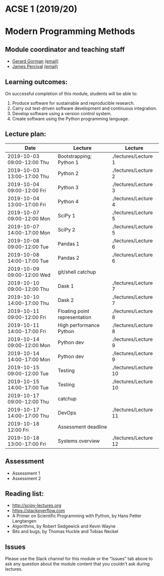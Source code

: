 # ACSE 1 (2019/20)
# Modern Programming Methods

## Module coordinator and teaching staff

- [Gerard Gorman](http://www.imperial.ac.uk/people/g.gorman) [(email)](mailto:g.gorman@imperial.ac.uk)
- [James Percival](http://www.imperial.ac.uk/people/j.percival) [(email)](mailto:j.percival@imperial.ac.uk)

## Learning outcomes:

On successful completion of this module, students will be able to:

1.	Produce software for sustainable and reproducible research.
2.	Carry out test-driven software development and continuous integration.
3.	Develop software using a version control system.
4.	Create software using the Python programming language.

## Lecture plan:

|Date                        | Lecture                      |Lecture  |
|----------------------------|------------------------------|---------|
|2019-10-03 09:00-12:00 Thu  |Bootstrapping; Python 1       |./lectures/Lecture 1|
|2019-10-03 13:00-17:00 Thu  |Python 2                      |./lectures/Lecture 2|
|2019-10-04 09:00-12:00 Fri  |Python 3                      |./lectures/Lecture 3|
|2019-10-04 13:00-17:00 Fri  |Python 4                      |./lectures/Lecture 4|
|2019-10-07 09:00-12:00 Mon  |SciPy 1                       |./lectures/Lecture 5|
|2019-10-07 14:00-17:00 Mon  |SciPy 2                       |./lectures/Lecture 5|
|2019-10-08 09:00-12:00 Tue  |Pandas 1                      |./lectures/Lecture 6|
|2019-10-08 14:00-17:00 Tue  |Pandas 2                      |./lectures/Lecture 6|
|2019-10-09 09:00-12:00 Wed  |git/shell catchup             | |
|2019-10-10 09:00-12:00 Thu  |Dask 1                        |./lectures/Lecture 7|
|2019-10-10 14:00-17:00 Thu  |Dask 2                        |./lectures/Lecture 7|
|2019-10-11 09:00-12:00 Fri  |Floating point representation |./lectures/Lecture 8|
|2019-10-11 14:00-17:00 Fri  |High performance Python       |./lectures/Lecture 8|
|2019-10-14 09:00-12:00 Mon  |Python dev                    |./lectures/Lecture 9|
|2019-10-14 14:00-17:00 Mon  |Python dev                    |./lectures/Lecture 9|
|2019-10-15 09:00-12:00 Tue  |Testing                       |./lectures/Lecture 10|
|2019-10-15 14:00-17:00 Tue  |Testing                       |./lectures/Lecture 10|
|2019-10-17 09:00-12:00 Thu  |catchup                       | |
|2019-10-17 14:00-17:00 Thu  |DevOps                        |./lectures/Lecture 11|
|2019-10-18 12:00       Fri  |Assessment deadline           | |
|2019-10-18 13:00-17:00 Fri  |Systems overview              |./lectures/Lecture 12|


## Assessment
* Assessment 1
* Assessment 2

## Reading list:
* http://scipy-lectures.org
* https://stackoverflow.com
* A Primer on Scientific Programming with Python, by Hans Petter Langtangen
* Algorithms, by Robert Sedgewick and Kevin Wayne
* Bits and bugs, by Thomas Huckle and Tobias Neckel

## Issues
 
Please use the Slack channel for this module or the "Issues" tab above to ask any question about the module content that you couldn't ask during lectures.
  
